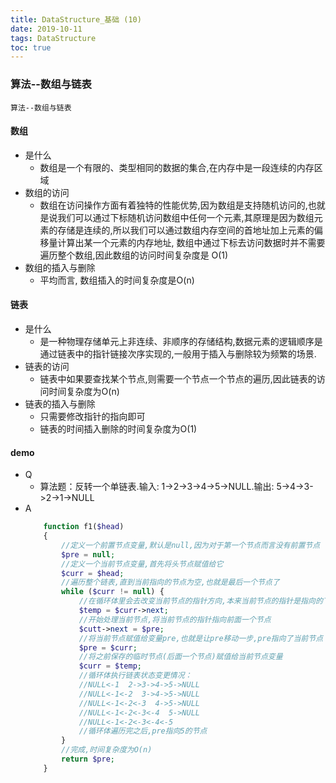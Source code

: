 ```yaml
---
title: DataStructure_基础 (10)
date: 2019-10-11
tags: DataStructure
toc: true
---
```


### 算法--数组与链表
    算法--数组与链表

<!-- more -->

#### 数组
- 是什么
    * 数组是一个有限的、类型相同的数据的集合,在内存中是一段连续的内存区域
- 数组的访问
    * 数组在访问操作方面有着独特的性能优势,因为数组是支持随机访问的,也就是说我们可以通过下标随机访问数组中任何一个元素,其原理是因为数组元素的存储是连续的,所以我们可以通过数组内存空间的首地址加上元素的偏移量计算出某一个元素的内存地址, 数组中通过下标去访问数据时并不需要遍历整个数组,因此数组的访问时间复杂度是 O(1)
- 数组的插入与删除
    * 平均而言, 数组插入的时间复杂度是O(n)

#### 链表
- 是什么
    * 是一种物理存储单元上非连续、非顺序的存储结构,数据元素的逻辑顺序是通过链表中的指针链接次序实现的,一般用于插入与删除较为频繁的场景.
- 链表的访问
    * 链表中如果要查找某个节点,则需要一个节点一个节点的遍历,因此链表的访问时间复杂度为O(n)
- 链表的插入与删除
    * 只需要修改指针的指向即可
    * 链表的时间插入删除的时间复杂度为O(1)

#### demo
- Q
    * 算法题：反转一个单链表.输入: 1->2->3->4->5->NULL.输出: 5->4->3->2->1->NULL
- A
    ```php
        function f1($head)
        {
            //定义一个前置节点变量,默认是null,因为对于第一个节点而言没有前置节点
            $pre = null;
            //定义一个当前节点变量,首先将头节点赋值给它
            $curr = $head;
            //遍历整个链表,直到当前指向的节点为空,也就是最后一个节点了
            while ($curr != null) {
                //在循环体里会去改变当前节点的指针方向,本来当前节点的指针是指向的下一个节点,现在需要改为指向前一个节点,但是如果直接就这么修改了,那链条就断了,再也找不到后面的节点了,所以首先需要将下一个节点先临时保存起来,赋值到temp中,以备后续使用
                $temp = $curr->next;
                //开始处理当前节点,将当前节点的指针指向前面一个节点
                $cutt->next = $pre;
                //将当前节点赋值给变量pre,也就是让pre移动一步,pre指向了当前节点
                $pre = $curr;
                //将之前保存的临时节点(后面一个节点)赋值给当前节点变量
                $curr = $temp;
                //循环体执行链表状态变更情况：
                //NULL<-1  2->3->4->5->NULL
                //NULL<-1<-2  3->4->5->NULL
                //NULL<-1<-2<-3  4->5->NULL
                //NULL<-1<-2<-3<-4  5->NULL
                //NULL<-1<-2<-3<-4<-5
                //循环体遍历完之后,pre指向5的节点
            }
            //完成,时间复杂度为O(n)
            return $pre;
        }
    ```



